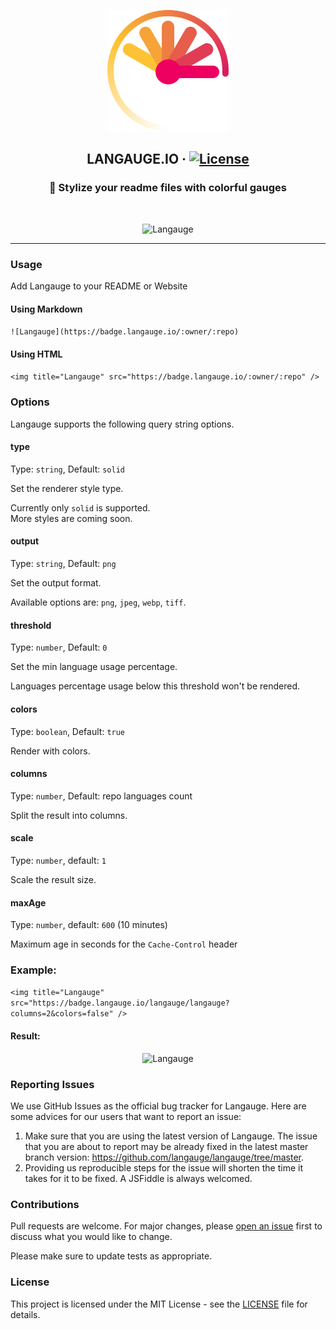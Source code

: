 <p align="center">
    <img title="langauge" src="https://raw.githubusercontent.com/langauge/langauge/master/assets/langauge_logo.png"/>
</p>
<h2 align="center">
LANGAUGE.IO &middot; <a href="https://github.com/langauge/langauge/blob/master/LICENSE"><img title="License" src="https://img.shields.io/badge/license-MIT-blue.svg"></a>
</h2>
<h3 align="center">
🎨 Stylize your readme files with colorful gauges
</h3>
<br/>
<p align="center">
<img title="Langauge" src="http://badge.langauge.io/langauge/langauge" />
</p>

---

### Usage

Add Langauge to your README or Website

#### Using Markdown

`![Langauge](https://badge.langauge.io/:owner/:repo)`

#### Using HTML

`<img title="Langauge" src="https://badge.langauge.io/:owner/:repo" />`

### Options

Langauge supports the following query string options.

#### type

Type: `string`, Default: `solid`

Set the renderer style type.

Currently only `solid` is supported.  
More styles are coming soon.

#### output

Type: `string`, Default: `png`

Set the output format.

Available options are: `png`, `jpeg`, `webp`, `tiff`.

#### threshold

Type: `number`, Default: `0`

Set the min language usage percentage.

Languages percentage usage below this threshold won't be rendered.

#### colors

Type: `boolean`, Default: `true`

Render with colors.

#### columns

Type: `number`, Default: repo languages count

Split the result into columns.

#### scale

Type: `number`, default: `1`

Scale the result size.

#### maxAge

Type: `number`, default: `600` (10 minutes)

Maximum age in seconds for the `Cache-Control` header

### Example:

`<img title="Langauge" src="https://badge.langauge.io/langauge/langauge?columns=2&colors=false" />`

#### Result:

<p align="center">
<img title="Langauge" src="http://badge.langauge.io/langauge/langauge?columns=2&colors=false" />
</p>

### Reporting Issues

We use GitHub Issues as the official bug tracker for Langauge. Here are some advices for our users that want to report an issue:

1. Make sure that you are using the latest version of Langauge. The issue that you are about to report may be already fixed in the latest master branch version: https://github.com/langauge/langauge/tree/master.
2. Providing us reproducible steps for the issue will shorten the time it takes for it to be fixed. A JSFiddle is always welcomed.

### Contributions

Pull requests are welcome. For major changes, please [open an issue](https://github.com/langauge/langauge/issues/new/choose) first to discuss what you would like to change.

Please make sure to update tests as appropriate.

### License

This project is licensed under the MIT License - see the [LICENSE](LICENSE) file for details.
